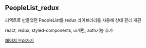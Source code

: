 ## PeopleList_redux

리액트로 만들었던 PeopleList를 redux 라이브러리를 사용해 상태 관리 개편

react, redux, styled-components, ui개편, auth기능 추가

[페이지 보러가기](https://honeypunch97.github.io/Toy-Project/React-JS/PeopleList_redux/)
